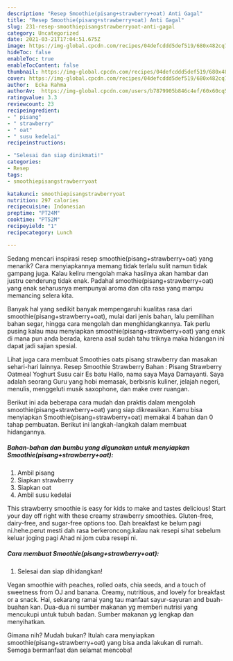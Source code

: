 ```yaml
---
description: "Resep Smoothie(pisang+strawberry+oat) Anti Gagal"
title: "Resep Smoothie(pisang+strawberry+oat) Anti Gagal"
slug: 231-resep-smoothiepisangstrawberryoat-anti-gagal
category: Uncategorized
date: 2021-03-21T17:04:51.675Z
image: https://img-global.cpcdn.com/recipes/04defcddd5def519/680x482cq70/smoothiepisangstrawberryoat-foto-resep-utama.jpg
hideToc: false
enableToc: true
enableTocContent: false
thumbnail: https://img-global.cpcdn.com/recipes/04defcddd5def519/680x482cq70/smoothiepisangstrawberryoat-foto-resep-utama.jpg
cover: https://img-global.cpcdn.com/recipes/04defcddd5def519/680x482cq70/smoothiepisangstrawberryoat-foto-resep-utama.jpg
author:  Ecka Rahma
authorAv:  https://img-global.cpcdn.com/users/b7879905b846c4ef/60x60cq50/avatar.jpg
ratingvalue: 3.3
reviewcount: 23
recipeingredient:
- " pisang"
- " strawberry"
- " oat"
- " susu kedelai"
recipeinstructions:

- "Selesai dan siap dinikmati!"
categories:
- Resep
tags:
- smoothiepisangstrawberryoat

katakunci: smoothiepisangstrawberryoat 
nutrition: 297 calories
recipecuisine: Indonesian
preptime: "PT24M"
cooktime: "PT52M"
recipeyield: "1"
recipecategory: Lunch

---
```



Sedang mencari inspirasi resep smoothie(pisang+strawberry+oat) yang menarik? Cara menyiapkannya memang tidak terlalu sulit namun tidak gampang juga. Kalau keliru mengolah maka hasilnya akan hambar dan justru cenderung tidak enak. Padahal smoothie(pisang+strawberry+oat) yang enak seharusnya mempunyai aroma dan cita rasa yang mampu memancing selera kita.


Banyak hal yang sedikit banyak mempengaruhi kualitas rasa dari smoothie(pisang+strawberry+oat), mulai dari jenis bahan, lalu pemilihan bahan segar, hingga cara mengolah dan menghidangkannya. Tak perlu pusing kalau mau menyiapkan smoothie(pisang+strawberry+oat) yang enak di mana pun anda berada, karena asal sudah tahu triknya maka hidangan ini dapat jadi sajian spesial.

Lihat juga cara membuat Smoothies oats pisang strawberry dan masakan sehari-hari lainnya. Resep Smoothie Strawberry Bahan : Pisang Strawberry Oatmeal Yoghurt Susu cair Es batu Hallo, nama saya Maya Damayanti. Saya adalah seorang Guru yang hobi memasak, berbisnis kuliner, jelajah negeri, menulis, menggeluti musik saxophone, dan make over ruangan.


Berikut ini ada beberapa cara mudah dan praktis dalam mengolah smoothie(pisang+strawberry+oat) yang siap dikreasikan. Kamu bisa menyiapkan Smoothie(pisang+strawberry+oat) memakai 4 bahan dan 0 tahap pembuatan. Berikut ini langkah-langkah dalam membuat hidangannya.

<!--inarticleads1-->

##### Bahan-bahan dan bumbu yang digunakan untuk menyiapkan Smoothie(pisang+strawberry+oat):

1. Ambil  pisang
1. Siapkan  strawberry
1. Siapkan  oat
1. Ambil  susu kedelai


This strawberry smoothie is easy for kids to make and tastes delicious! Start your day off right with these creamy strawberry smoothies. Gluten-free, dairy-free, and sugar-free options too. Dah breakfast ke belum pagi ni.hehe.perut mesti dah rasa berkeroncong.kalau nak resepi sihat sebelum keluar joging pagi Ahad ni.jom cuba resepi ni. 

<!--inarticleads2-->

##### Cara membuat Smoothie(pisang+strawberry+oat):


1. Selesai dan siap dihidangkan!

Vegan smoothie with peaches, rolled oats, chia seeds, and a touch of sweetness from OJ and banana. Creamy, nutritious, and lovely for breakfast or a snack. Hai, sekarang ramai yang tau manfaat sayur-sayuran and buah-buahan kan. Dua-dua ni sumber makanan yg memberi nutrisi yang mencukupi untuk tubuh badan. Sumber makanan yg lengkap dan menyihatkan. 

Gimana nih? Mudah bukan? Itulah cara menyiapkan smoothie(pisang+strawberry+oat) yang bisa anda lakukan di rumah. Semoga bermanfaat dan selamat mencoba!
